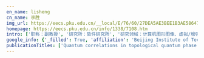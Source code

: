 ```yaml
---
en_name: lisheng
cn_name: 李胜
img_url: https://eecs.pku.edu.cn/__local/E/76/60/27DEA5AE3BEE1B3AE58647D9CD4_EDAD1C00_1A9F.jpg?e=.jpg
homepage: https://eecs.pku.edu.cn/info/1338/7108.htm
intro: ['职称：副教授', '研究所：软件研究所', '研究领域：计算机图形图像、虚拟/增强现实技术、实时真实感渲染、虚拟仿真技术 ', '办公电话：86-10-62755392', '电子邮件：lisheng@pku.edu.cn', '个人主页：http://www.graphics.pku.edu.cn/members/lisheng/index.htm  ']
google_info: {'_filled': True, 'affiliation': 'Beijing Institute of Technology', 'citedby': 281, 'citedby5y': 181, 'cites_per_year': {2010: 12, 2011: 16, 2012: 29, 2013: 24, 2014: 18, 2015: 18, 2016: 23, 2017: 32, 2018: 48, 2019: 49, 2020: 11}}
publicationTitles: ['Quantum correlations in topological quantum phase transitions', 'Quantum refrigerator driven by current noise', 'Quantum correlations in a clusterlike system', 'Steady quantum coherence in non-equilibrium environment', 'Photoelectric converters with quantum coherence', 'Quantum statistics of a single-atom Scovil–Schulz-DuBois heat engine', 'Noncanonical statistics of a finite quantum system with non-negligible system-bath coupling', 'Production rate of the system-bath mutual information', 'Entropy dynamics of a dephasing model in a squeezed thermal bath', 'Long-term effect of inter-mode transitions in quantum Markovian process', 'Waveguide quantum electrodynamics in squeezed vacuum', 'Magnetic dipole-dipole interaction induced by the electromagnetic field', 'Probing zero modes of a defect in a Kitaev quantum wire', 'Photon-blockade induced photon anti-bunching in photosynthetic Antennas with cyclic structures', 'The Correlation Production in Thermodynamics', 'Objectivity in Quantum Measurement', 'Tunneling qubit operation on a protected Josephson junction array', 'The field-induced interaction between non-resonant magnetic dipoles', 'Photon statistics of quantum light on scattering from rotating ground glass', 'Non-Markovianity in a non-thermal bath', 'Quantum optics in a non-inertial reference frame: the Rabi splitting in a rotating ring cavity', 'Entropy Production of Open Quantum System in Multi-Bath Environment', 'Quantum dephasing of interacting quantum dot induced by the superconducting proximity effect', 'Synchro-thermalization of composite quantum system', 'Fidelity of remote state preparation can be enhanced by local operation']
---
```

